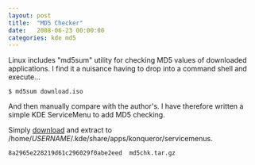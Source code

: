 ```yaml
---
layout: post
title:  "MD5 Checker"
date:   2008-06-23 00:00:00
categories: kde md5
---
```


Linux includes "md5sum" utility for checking MD5 values of downloaded applications.  I find it a nuisance having to drop into a command shell and execute...

    $ md5sum download.iso

And then manually compare with the author's.  I have therefore written a simple KDE ServiceMenu to add MD5 checking.

Simply [download] and extract to /home/*USERNAME*/.kde/share/apps/konqueror/servicemenus.

    8a2965e228219d61c296029f0abe2eed  md5chk.tar.gz

[download]: https://github.com/chrisjrob/chrisjrob.github.io/blob/master/downloads/md5chk.tar.gz
